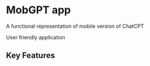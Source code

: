 # MobGPT app

A functional representation of mobile version of ChatCPT 

User friendly application 

## Key Features




